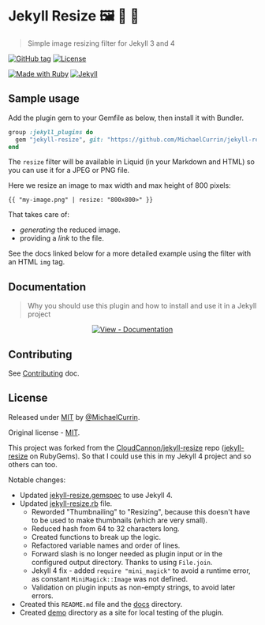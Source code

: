 # Jekyll Resize 🖼 🤏 🔬
> Simple image resizing filter for Jekyll 3 and 4

[![GitHub tag](https://img.shields.io/github/tag/MichaelCurrin/jekyll-resize)](https://github.com/MichaelCurrin/jekyll-resize/tags/ "Go to GitHub tags")
[![License](https://img.shields.io/badge/License-MIT-blue.svg)](#license "Go to License section")

[![Made with Ruby](https://img.shields.io/badge/Ruby->=2.6-blue.svg?logo=ruby)](https://ruby-lang.org "Go to Ruby homepage")
[![Jekyll](https://img.shields.io/badge/jekyll->=3.3,_4.x-blue.svg?logo=jekyll)](https://jekyllrb.com "Go to Jekyll homepage")


## Sample usage

Add the plugin gem to your Gemfile as below, then install it with Bundler.

```ruby
group :jekyll_plugins do
  gem "jekyll-resize", git: "https://github.com/MichaelCurrin/jekyll-resize"
end
```

The `resize` filter will be available in Liquid (in your Markdown and HTML) so you can use it for a JPEG or PNG file.

Here we resize an image to max width and max height of 800 pixels:

```liquid
{{ "my-image.png" | resize: "800x800>" }}
```

That takes care of:

- _generating_ the reduced image.
- providing a _link_ to the file.

See the docs linked below for a more detailed example using the filter with an HTML `img` tag.


## Documentation
> Why you should use this plugin and how to install and use it in a Jekyll project

<div align="center">

[![View - Documentation](https://img.shields.io/badge/View-Documentation-blue?style=for-the-badge)](/docs/ "Go to docs")

</div>


## Contributing

See [Contributing](/CONTRIBUTING.md) doc.


## License

Released under [MIT](/LICENSE) by [@MichaelCurrin](https://github.com/MichaelCurrin).

Original license - [MIT](/LICENSE-source).

This project was forked from the [CloudCannon/jekyll-resize](https://github.com/CloudCannon/jekyll-resize) repo ([jekyll-resize](https://rubygems.org/gems/jekyll-resize) on RubyGems). So that I could use this in my Jekyll 4 project and so others can too.

Notable changes:

- Updated [jekyll-resize.gemspec](/jekyll-resize.gemspec) to use Jekyll 4.
- Updated [jekyll-resize.rb](/lib/jekyll-resize.rb) file.
    - Reworded "Thumbnailing" to "Resizing", because this doesn't have to be used to make thumbnails (which are very small).
    - Reduced hash from 64 to 32 characters long.
    - Created functions to break up the logic.
    - Refactored variable names and order of lines.
    - Forward slash is no longer needed as plugin input or in the configured output directory. Thanks to using `File.join`.
    - Jekyll 4 fix - added `require "mini_magick"` to avoid a runtime error, as constant `MiniMagick::Image` was not defined.
    - Validation on plugin inputs as non-empty strings, to avoid later errors.
- Created this `README.md` file and the [docs](/docs/) directory.
- Created [demo](/demo/) directory as a site for local testing of the plugin.
